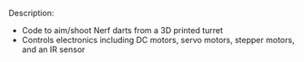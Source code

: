 Description:
  - Code to aim/shoot Nerf darts from a 3D printed turret
  - Controls electronics including DC motors, servo motors, stepper motors, and an IR sensor
